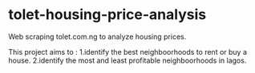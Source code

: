 # tolet-housing-price-analysis
Web scraping tolet.com.ng to analyze housing prices.

This project aims to :
1.identify the best neighboorhoods to rent or buy a house.
2.identify the most and least profitable neighboorhoods in lagos.
